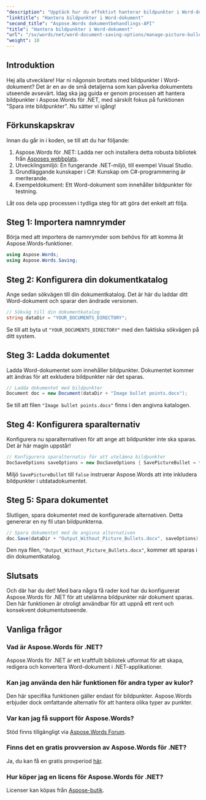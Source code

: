 ```yaml
---
"description": "Upptäck hur du effektivt hanterar bildpunkter i Word-dokument med Aspose.Words för .NET. Den här omfattande guiden guidar dig genom stegen för att konfigurera din miljö och spara alternativ."
"linktitle": "Hantera bildpunkter i Word-dokument"
"second_title": "Aspose.Words dokumentbehandlings-API"
"title": "Hantera bildpunkter i Word-dokument"
"url": "/sv/words/net/word-document-saving-options/manage-picture-bullet/"
"weight": 10
---
```


## Introduktion

Hej alla utvecklare! Har ni någonsin brottats med bildpunkter i Word-dokument? Det är en av de små detaljerna som kan påverka dokumentets utseende avsevärt. Idag ska jag guida er genom processen att hantera bildpunkter i Aspose.Words för .NET, med särskilt fokus på funktionen "Spara inte bildpunkter". Nu sätter vi igång!

## Förkunskapskrav

Innan du går in i koden, se till att du har följande:

1. Aspose.Words för .NET: Ladda ner och installera detta robusta bibliotek från [Asposes webbplats](https://releases.aspose.com/words/net/).
2. Utvecklingsmiljö: En fungerande .NET-miljö, till exempel Visual Studio.
3. Grundläggande kunskaper i C#: Kunskap om C#-programmering är meriterande.
4. Exempeldokument: Ett Word-dokument som innehåller bildpunkter för testning.

Låt oss dela upp processen i tydliga steg för att göra det enkelt att följa.

## Steg 1: Importera namnrymder

Börja med att importera de namnrymder som behövs för att komma åt Aspose.Words-funktioner.

```csharp
using Aspose.Words;
using Aspose.Words.Saving;
```

## Steg 2: Konfigurera din dokumentkatalog

Ange sedan sökvägen till din dokumentkatalog. Det är här du laddar ditt Word-dokument och sparar den ändrade versionen.

```csharp
// Sökväg till din dokumentkatalog
string dataDir = "YOUR_DOCUMENTS_DIRECTORY";
```

Se till att byta ut `"YOUR_DOCUMENTS_DIRECTORY"` med den faktiska sökvägen på ditt system.

## Steg 3: Ladda dokumentet

Ladda Word-dokumentet som innehåller bildpunkter. Dokumentet kommer att ändras för att exkludera bildpunkter när det sparas.

```csharp
// Ladda dokumentet med bildpunkter
Document doc = new Document(dataDir + "Image bullet points.docx");
```

Se till att filen `"Image bullet points.docx"` finns i den angivna katalogen.

## Steg 4: Konfigurera sparalternativ

Konfigurera nu sparalternativen för att ange att bildpunkter inte ska sparas. Det är här magin uppstår!

```csharp
// Konfigurera sparalternativ för att utelämna bildpunkter
DocSaveOptions saveOptions = new DocSaveOptions { SavePictureBullet = false };
```

Miljö `SavePictureBullet` till `false` instruerar Aspose.Words att inte inkludera bildpunkter i utdatadokumentet.

## Steg 5: Spara dokumentet

Slutligen, spara dokumentet med de konfigurerade alternativen. Detta genererar en ny fil utan bildpunkterna.

```csharp
// Spara dokumentet med de angivna alternativen
doc.Save(dataDir + "Output_Without_Picture_Bullets.docx", saveOptions);
```

Den nya filen, `"Output_Without_Picture_Bullets.docx"`, kommer att sparas i din dokumentkatalog.

## Slutsats

Och där har du det! Med bara några få rader kod har du konfigurerat Aspose.Words för .NET för att utelämna bildpunkter när dokument sparas. Den här funktionen är otroligt användbar för att uppnå ett rent och konsekvent dokumentutseende.

## Vanliga frågor

### Vad är Aspose.Words för .NET?
Aspose.Words för .NET är ett kraftfullt bibliotek utformat för att skapa, redigera och konvertera Word-dokument i .NET-applikationer.

### Kan jag använda den här funktionen för andra typer av kulor?
Den här specifika funktionen gäller endast för bildpunkter. Aspose.Words erbjuder dock omfattande alternativ för att hantera olika typer av punkter.

### Var kan jag få support för Aspose.Words?
Stöd finns tillgängligt via [Aspose.Words Forum](https://forum.aspose.com/c/words/8).

### Finns det en gratis provversion av Aspose.Words för .NET?
Ja, du kan få en gratis provperiod [här](https://releases.aspose.com/).

### Hur köper jag en licens för Aspose.Words för .NET?
Licenser kan köpas från [Aspose-butik](https://purchase.aspose.com/buy).